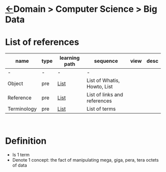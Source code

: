 <head><link rel="stylesheet" href="../../md.css"/></head>

[//]: #(Reference)
[Repo_Readme]:    ../README.md

[Object_list]:     ./list/object_list.md
[Reference_list]:  ./list/reference_list.md
[Term_List]:       ./list/todo_list.md

# [&larr;][Repo_Readme]Domain > Computer Science > Big Data

# List of references

|name|type|learning path|sequence|view|desc|
|-|-|-|-|-|-|
|-|-|-|-|
|Object|pre|[List][Object_list]|List of Whatis, Howto, List
|Reference|pre|[List][Reference_list]|List of links and references
|Terminology|pre|[List][Term_list]|List of terms
<br>



# Definition
- Is 1 term
- Denote 1 concept: the fact of manipulating mega, giga, pera, tera octets of data

